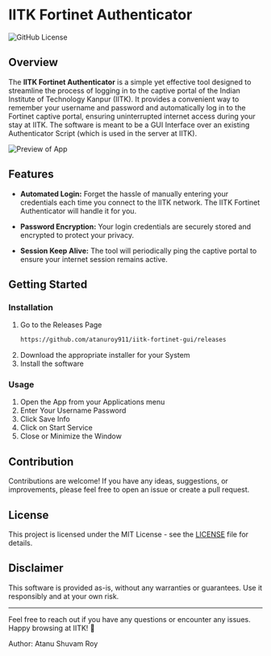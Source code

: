 # IITK Fortinet Authenticator

![GitHub License](https://img.shields.io/badge/license-MIT-blue.svg)

## Overview

The **IITK Fortinet Authenticator** is a simple yet effective tool designed to streamline the process of logging in to the captive portal of the Indian Institute of Technology Kanpur (IITK). It provides a convenient way to remember your username and password and automatically log in to the Fortinet captive portal, ensuring uninterrupted internet access during your stay at IITK. The software is meant to be a GUI Interface over an existing Authenticator Script (which is used in the server at IITK).

![Preview of App](https://i.ibb.co/XtdH150/image.png)

## Features

- **Automated Login:** Forget the hassle of manually entering your credentials each time you connect to the IITK network. The IITK Fortinet Authenticator will handle it for you.

- **Password Encryption:** Your login credentials are securely stored and encrypted to protect your privacy.

- **Session Keep Alive:** The tool will periodically ping the captive portal to ensure your internet session remains active.

## Getting Started

### Installation

1. Go to the Releases Page
   ```bash
   https://github.com/atanuroy911/iitk-fortinet-gui/releases
   ```
2. Download the appropriate installer for your System
3. Install the software

### Usage

1. Open the App from your Applications menu
2. Enter Your Username Password
3. Click Save Info
4. Click on Start Service
5. Close or Minimize the Window

## Contribution

Contributions are welcome! If you have any ideas, suggestions, or improvements, please feel free to open an issue or create a pull request.

## License

This project is licensed under the MIT License - see the [LICENSE](LICENSE) file for details.

## Disclaimer

This software is provided as-is, without any warranties or guarantees. Use it responsibly and at your own risk.

---

Feel free to reach out if you have any questions or encounter any issues. Happy browsing at IITK! 🚀

Author: Atanu Shuvam Roy
